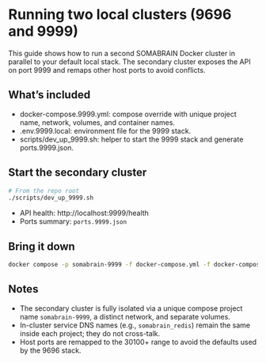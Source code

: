 # Running two local clusters (9696 and 9999)

This guide shows how to run a second SOMABRAIN Docker cluster in parallel to your default local stack. The secondary cluster exposes the API on port 9999 and remaps other host ports to avoid conflicts.

## What’s included

- docker-compose.9999.yml: compose override with unique project name, network, volumes, and container names.
- .env.9999.local: environment file for the 9999 stack.
- scripts/dev_up_9999.sh: helper to start the 9999 stack and generate ports.9999.json.

## Start the secondary cluster

```bash
# From the repo root
./scripts/dev_up_9999.sh
```

- API health: http://localhost:9999/health
- Ports summary: `ports.9999.json`

## Bring it down

```bash
docker compose -p somabrain-9999 -f docker-compose.yml -f docker-compose.9999.yml --env-file .env.9999.local down
```

## Notes

- The secondary cluster is fully isolated via a unique compose project name `somabrain-9999`, a distinct network, and separate volumes.
- In-cluster service DNS names (e.g., `somabrain_redis`) remain the same inside each project; they do not cross-talk.
- Host ports are remapped to the 30100+ range to avoid the defaults used by the 9696 stack.
